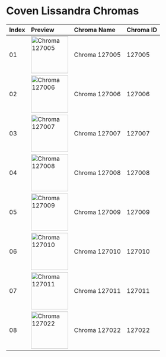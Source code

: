 # Coven Lissandra Chromas

| Index | Preview | Chroma Name | Chroma ID |
|:---|:---|:---|:---|
| 01 | <img src='https://raw.communitydragon.org/latest/plugins/rcp-be-lol-game-data/global/default/v1/champion-chroma-images/127/127005.png' alt='Chroma 127005' width='100'> | Chroma 127005 | 127005 |
| 02 | <img src='https://raw.communitydragon.org/latest/plugins/rcp-be-lol-game-data/global/default/v1/champion-chroma-images/127/127006.png' alt='Chroma 127006' width='100'> | Chroma 127006 | 127006 |
| 03 | <img src='https://raw.communitydragon.org/latest/plugins/rcp-be-lol-game-data/global/default/v1/champion-chroma-images/127/127007.png' alt='Chroma 127007' width='100'> | Chroma 127007 | 127007 |
| 04 | <img src='https://raw.communitydragon.org/latest/plugins/rcp-be-lol-game-data/global/default/v1/champion-chroma-images/127/127008.png' alt='Chroma 127008' width='100'> | Chroma 127008 | 127008 |
| 05 | <img src='https://raw.communitydragon.org/latest/plugins/rcp-be-lol-game-data/global/default/v1/champion-chroma-images/127/127009.png' alt='Chroma 127009' width='100'> | Chroma 127009 | 127009 |
| 06 | <img src='https://raw.communitydragon.org/latest/plugins/rcp-be-lol-game-data/global/default/v1/champion-chroma-images/127/127010.png' alt='Chroma 127010' width='100'> | Chroma 127010 | 127010 |
| 07 | <img src='https://raw.communitydragon.org/latest/plugins/rcp-be-lol-game-data/global/default/v1/champion-chroma-images/127/127011.png' alt='Chroma 127011' width='100'> | Chroma 127011 | 127011 |
| 08 | <img src='https://raw.communitydragon.org/latest/plugins/rcp-be-lol-game-data/global/default/v1/champion-chroma-images/127/127022.png' alt='Chroma 127022' width='100'> | Chroma 127022 | 127022 |
